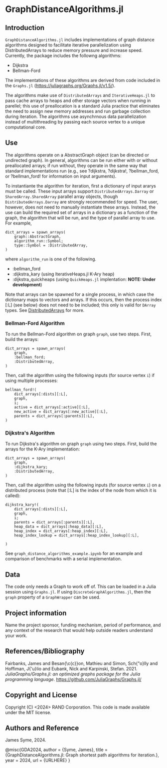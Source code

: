 # GraphDistanceAlgorithms.jl

## Introduction

`GraphDistanceAlgorithms.jl` includes implementations of graph distance algorithms designed to facilitate iterative parallelization using DistributedArrays to reduce memory pressure and increase speed. Currently, the package includes the followng algorithms:

- Dijkstra
- Bellman-Ford

The implementations of these algorithms are derived from code included in the `Graphs.jl` (https://juliagraphs.org/Graphs.jl/v1.5/).

The algorithms make use of `DistributedArrays` and `IterativeHeaps.jl` to pass cache arrays to heaps and other storage vectors when running in parellel; this use of preallocation is a standard Julia practice that eliminates the need to assign new memory addresses and run garbage collection during iteration. The algorithms use asynchrnous data parallelization instead of multithreading by passing each source vertex to a unique computational core.


## Use

The algorithms operate on a AbstractGraph object (can be directed or undirected graph). In general, algorithms can be run either with or without preallocated arrays; if run without, they operate in the same way that standard implementations run (e.g., see ?dijkstra, ?dijkstra!, ?bellman_ford, or ?bellman_ford! for information on input arguments).

To instantiante the algorithm for iteration, first a dictionary of input ararys must be called. These input arrays support `DistributedArrays.Darray` or `SharedArray.SharedArray` parallel array objects, though `DistributedArrays.Darray` are strongly recommended for speed. The user, however, does not need to manually instantiate these arrays. Instead, the use can build the required set of arrays in a dictionary as a function of the graph, the algorithm that will be run, and the type of parallel array to use. For example,

```
dict_arrays = spawn_arrays(
    graph::AbstractGraph,
    algorithm_run::Symbol;
    type::Symbol = :DistributedArray,
)
```

where `algorithm_run` is one of the following. 

- :bellman_ford
- :dijkstra_kary (using IterativeHeaps.jl K-Ary heap) 
- :dijkstra_quickheaps (using `QuickHeaps.jl` implentation: **NOTE: Under development**)


Note that arrays can be spawned for a single process, in which case the dictionary maps to vectors and arrays. If this occurs, then the process index [:L] (see below) does not need to be included; this only is valid for `DArray` types. See [DistributedArrays](https://juliaparallel.org/DistributedArrays.jl/stable/) for more.


###  Bellman-Ford Algorithm

To run the Bellman-Ford algorithm on graph `graph`, use two steps. First, build the arrays:

```
dict_arrays = spawn_arrays(
    graph,
    :bellman_ford;
    :DistributedArray,
)
```

Then, call the algorithm using the following inputs (for source vertex `i`) if using multiple processes:

```
bellman_ford!(
    dict_arrays[:dists][:L],
    graph, 
    i; 
    active = dict_arrays[:active][:L],
    new_active = dict_arrays[:new_active][:L],
    parents = dict_arrays[:parents][:L],
)
```


###  Dijkstra's Algorithm

To run Dijkstra's algorithm on graph `graph` using two steps. First, build the arrays for the K-Ary implementation:

```
dict_arrays = spawn_arrays(
    graph,
    :dijkstra_kary;
    :DistributedArray,
)
```

Then, call the algorithm using the following inputs (for source vertex `i`) on a distributed process (note that [:L] is the index of the node from which it is called):

```
dijkstra_kary!(
    dict_arrays[:dists][:L],
    graph, 
    i; 
    parents = dict_arrays[:parents][:L],
    heap_data = dict_arrays[:heap_data][:L],
    heap_index = dict_arrays[:heap_index][:L],
    heap_index_lookup = dict_arrays[:heap_index_lookup][:L],

)
```


See `graph_distance_algorithms_example.ipynb` for an example and comparison of benchmarks with a serial implementation.


## Data

The code only needs a Graph to work off of. This can be loaded in a Julia session using `Graphs.jl`. If using `DiscreteGraphAlgorithms.jl`, then the `graph` property of a `GraphWrapper` can be used.


## Project information

Name the project sponsor, funding mechanism, period of performance, and any context of the research that would help outside readers understand your work.



## References/Bibliography

Fairbanks, James and Besan{\c{c}}on, Mathieu and Simon, Sch{\"o}lly and Hoffiman, J{\'u}lio and Eubank, Nick and Karpinski, Stefan. 2021. _JuliaGraphs/Graphs.jl: an optimized graphs package for the Julia programming language_. https://github.com/JuliaGraphs/Graphs.jl/

 

## Copyright and License

Copyright (C) <2024> RAND Corporation. This code is made available under the MIT license.

 

## Authors and Reference

James Syme, 2024.

@misc{GDA2024,
  author       = {Syme, James},
  title        = {GraphDistanceAlgorithms.jl: Graph shortest path algorithms for iteration.},
  year         = 2024,
  url = {URLHERE}
}
